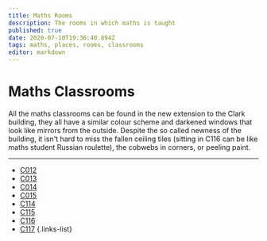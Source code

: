 ```yaml
---
title: Maths Rooms
description: The rooms in which maths is taught
published: true
date: 2020-07-10T19:36:40.894Z
tags: maths, places, rooms, classrooms
editor: markdown
---
```


# Maths Classrooms
All the maths classrooms can be found in the new extension to the Clark building, they all have a similar colour scheme and darkened windows that look like mirrors from the outside. Despite the so called newness of the building, it isn't hard to miss the fallen ceiling tiles (sitting in C116 can be like maths student Russian roulette), the cobwebs in corners, or peeling paint.
___
- [C012](/groups/rooms/maths/c012)
- [C013](/groups/rooms/maths/c013)
- [C014](/groups/rooms/maths/c014)
- [C015](/groups/rooms/maths/c015)
- [C114](/groups/rooms/maths/c114)
- [C115](/groups/rooms/maths/c115)
- [C116](/groups/rooms/maths/c116)
- [C117](/groups/rooms/maths/c117)
{.links-list}